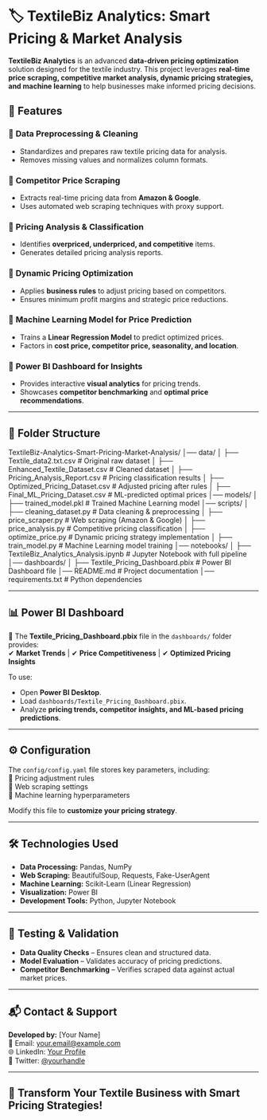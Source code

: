# 🏷️ TextileBiz Analytics: Smart Pricing & Market Analysis  

**TextileBiz Analytics** is an advanced **data-driven pricing optimization** solution designed for the textile industry. This project leverages **real-time price scraping, competitive market analysis, dynamic pricing strategies, and machine learning** to help businesses make informed pricing decisions.  

## 🚀 Features  

### 🔹 **Data Preprocessing & Cleaning**  
- Standardizes and prepares raw textile pricing data for analysis.  
- Removes missing values and normalizes column formats.  

### 🔹 **Competitor Price Scraping**  
- Extracts real-time pricing data from **Amazon & Google**.  
- Uses automated web scraping techniques with proxy support.  

### 🔹 **Pricing Analysis & Classification**  
- Identifies **overpriced, underpriced, and competitive** items.  
- Generates detailed pricing analysis reports.  

### 🔹 **Dynamic Pricing Optimization**  
- Applies **business rules** to adjust pricing based on competitors.  
- Ensures minimum profit margins and strategic price reductions.  

### 🔹 **Machine Learning Model for Price Prediction**  
- Trains a **Linear Regression Model** to predict optimized prices.  
- Factors in **cost price, competitor price, seasonality, and location**.  

### 🔹 **Power BI Dashboard for Insights**  
- Provides interactive **visual analytics** for pricing trends.  
- Showcases **competitor benchmarking** and **optimal price recommendations**.  

---

## 📂 Folder Structure  

TextileBiz-Analytics-Smart-Pricing-Market-Analysis/
│── data/
│ ├── Textile_data2.txt.csv # Original raw dataset
│ ├── Enhanced_Textile_Dataset.csv # Cleaned dataset
│ ├── Pricing_Analysis_Report.csv # Pricing classification results
│ ├── Optimized_Pricing_Dataset.csv # Adjusted pricing after rules
│ ├── Final_ML_Pricing_Dataset.csv # ML-predicted optimal prices
│── models/
│ ├── trained_model.pkl # Trained Machine Learning model
│── scripts/
│ ├── cleaning_dataset.py # Data cleaning & preprocessing
│ ├── price_scraper.py # Web scraping (Amazon & Google)
│ ├── price_analysis.py # Competitive pricing classification
│ ├── optimize_price.py # Dynamic pricing strategy implementation
│ ├── train_model.py # Machine Learning model training
│── notebooks/
│ ├── TextileBiz_Analytics_Analysis.ipynb # Jupyter Notebook with full pipeline
│── dashboards/
│ ├── Textile_Pricing_Dashboard.pbix # Power BI Dashboard file
│── README.md # Project documentation
│── requirements.txt # Python dependencies


---

## 📊 Power BI Dashboard  
📌 The **Textile_Pricing_Dashboard.pbix** file in the `dashboards/` folder provides:  
✔ **Market Trends** | ✔ **Price Competitiveness** | ✔ **Optimized Pricing Insights**  

To use:  
- Open **Power BI Desktop**.  
- Load `dashboards/Textile_Pricing_Dashboard.pbix`.  
- Analyze **pricing trends, competitor insights, and ML-based pricing predictions**.  

---

## ⚙️ Configuration  
The `config/config.yaml` file stores key parameters, including:  
🔹 Pricing adjustment rules  
🔹 Web scraping settings  
🔹 Machine learning hyperparameters  

Modify this file to **customize your pricing strategy**.

---

## 🛠️ Technologies Used  
- **Data Processing:** Pandas, NumPy  
- **Web Scraping:** BeautifulSoup, Requests, Fake-UserAgent  
- **Machine Learning:** Scikit-Learn (Linear Regression)  
- **Visualization:** Power BI  
- **Development Tools:** Python, Jupyter Notebook  

---

## 📝 Testing & Validation  
- **Data Quality Checks** – Ensures clean and structured data.  
- **Model Evaluation** – Validates accuracy of pricing predictions.  
- **Competitor Benchmarking** – Verifies scraped data against actual market prices.  

---

## 📬 Contact & Support  
**Developed by:** [Your Name]  
📧 Email: your.email@example.com  
🌐 LinkedIn: [Your Profile](https://linkedin.com/in/yourprofile)  
📢 Twitter: [@yourhandle](https://twitter.com/yourhandle)  

---

## 🚀 Transform Your Textile Business with Smart Pricing Strategies!  
